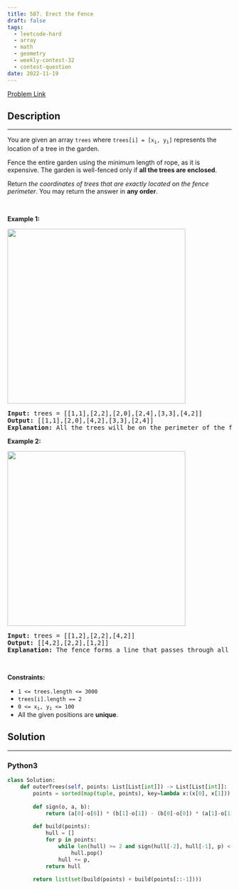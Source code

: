 ```yaml
---
title: 587. Erect the Fence
draft: false
tags: 
  - leetcode-hard
  - array
  - math
  - geometry
  - weekly-contest-32
  - contest-question
date: 2022-11-19
---
```


[Problem Link](https://leetcode.com/problems/erect-the-fence/)

## Description

---
<p>You are given an array <code>trees</code> where <code>trees[i] = [x<sub>i</sub>, y<sub>i</sub>]</code> represents the location of a tree in the garden.</p>

<p>Fence the entire garden using the minimum length of rope, as it is expensive. The garden is well-fenced only if <strong>all the trees are enclosed</strong>.</p>

<p>Return <em>the coordinates of trees that are exactly located on the fence perimeter</em>. You may return the answer in <strong>any order</strong>.</p>

<p>&nbsp;</p>
<p><strong class="example">Example 1:</strong></p>
<img alt="" src="https://assets.leetcode.com/uploads/2021/04/24/erect2-plane.jpg" style="width: 400px; height: 393px;" />
<pre>
<strong>Input:</strong> trees = [[1,1],[2,2],[2,0],[2,4],[3,3],[4,2]]
<strong>Output:</strong> [[1,1],[2,0],[4,2],[3,3],[2,4]]
<strong>Explanation:</strong> All the trees will be on the perimeter of the fence except the tree at [2, 2], which will be inside the fence.
</pre>

<p><strong class="example">Example 2:</strong></p>
<img alt="" src="https://assets.leetcode.com/uploads/2021/04/24/erect1-plane.jpg" style="width: 400px; height: 393px;" />
<pre>
<strong>Input:</strong> trees = [[1,2],[2,2],[4,2]]
<strong>Output:</strong> [[4,2],[2,2],[1,2]]
<strong>Explanation:</strong> The fence forms a line that passes through all the trees.
</pre>

<p>&nbsp;</p>
<p><strong>Constraints:</strong></p>

<ul>
	<li><code>1 &lt;= trees.length &lt;= 3000</code></li>
	<li><code>trees[i].length == 2</code></li>
	<li><code>0 &lt;= x<sub>i</sub>, y<sub>i</sub> &lt;= 100</code></li>
	<li>All the given positions are <strong>unique</strong>.</li>
</ul>


## Solution

---
### Python3
``` py title='erect-the-fence'
class Solution:
    def outerTrees(self, points: List[List[int]]) -> List[List[int]]:
        points = sorted(map(tuple, points), key=lambda x:(x[0], x[1]))
        
        def sign(o, a, b):
            return (a[0]-o[0]) * (b[1]-o[1]) - (b[0]-o[0]) * (a[1]-o[1])
        
        def build(points):
            hull = []
            for p in points:
                while len(hull) >= 2 and sign(hull[-2], hull[-1], p) < 0:
                    hull.pop()
                hull += p,
            return hull
        
        return list(set(build(points) + build(points[::-1])))
```

